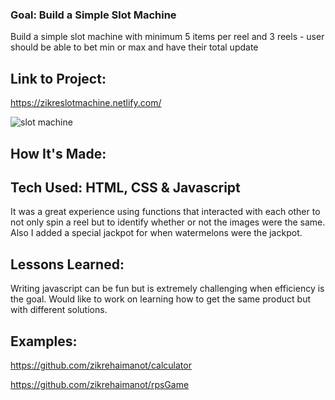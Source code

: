 ### Goal: Build a Simple Slot Machine

Build a simple slot machine with minimum 5 items per reel and 3 reels - user should be able to bet min or max and have their total update

## Link to Project:
https://zikreslotmachine.netlify.com/

![slot machine](css/slotss.png)

## How It's Made:

## Tech Used: HTML, CSS &  Javascript

It was a great experience using functions that interacted with each other to not only spin a reel but to identify whether or not the images were the same. Also I added a special jackpot for when watermelons were the jackpot.

## Lessons Learned:

Writing javascript can be fun but is extremely challenging when efficiency is the goal. Would like to work on learning how to get the same product but with different solutions.

## Examples:

https://github.com/zikrehaimanot/calculator

https://github.com/zikrehaimanot/rpsGame

